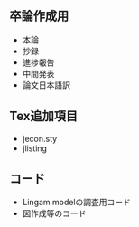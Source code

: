 ## 卒論作成用

- 本論　
- 抄録
- 進捗報告
- 中間発表
- 論文日本語訳

## Tex追加項目

- jecon.sty
- jlisting

## コード

- Lingam modelの調査用コード
- 図作成等のコード

